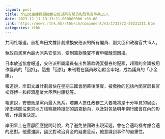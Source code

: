 ```yaml
---
layout: post
title: 岸田文雄據報擬撤換安倍派所有閣員和政務官等共15人
date: 2023-12-11 13:13:11.000000000 +08:00
link: https://news.rthk.hk/rthk/ch/component/k2/1731772-20231211.htm
categories: rthk
---
```


共同社報道，首相岸田文雄計劃撤換安倍派的所有閣員、副大臣和政務官共15人。

執政自民黨內最大派系安倍派，受到籌款晚宴不實申報醜聞困擾。

日本放送協會報道，安倍派所屬議員有出售籌款晚宴餐券的配額，超額的金額被用作議員的「回扣」。這些「回扣」未刊載在議員政治獻金申報，成為議員的「小金庫」。

報道說，岸田文雄計劃最快在星期三國會閉幕後落實，被撤換的包括內閣官房長官松野博一和經濟產業大臣西村康稔等。

報道說，安倍派是黨內最大派系，若無人擔任政務三大要職將是十分罕見的局面。岸田將關注東京地方檢察廳特搜部的調查動向，以及對包括明年例行國會在內的影響，作最後決定。

岸田早上在官邸回應提問時說，為了避免使國政出現延遲，會在合適時機考慮合適的應對。他還強調，國民對政治資金的疑慮蔓延，他意識到事件的嚴重性。
